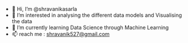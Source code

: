 - 👋 Hi, I’m @shravanikasarla
- 👀 I’m interested in analysing the different data models and Visualising the data
- 🌱 I’m currently learning Data Science through Machine Learning
- 📫 reach me : shravanik527@gmail.com

<!---
shravanikasarla/shravanikasarla is a ✨ special ✨ repository because its `README.md` (this file) appears on your GitHub profile.
You can click the Preview link to take a look at your changes.
--->
